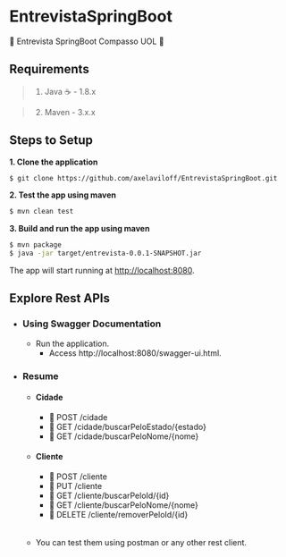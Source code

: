 # EntrevistaSpringBoot
:rocket: Entrevista SpringBoot Compasso UOL :rocket:

## Requirements

> 1. Java :coffee: - 1.8.x

> 2. Maven - 3.x.x

## Steps to Setup

**1. Clone the application**

```bash
$ git clone https://github.com/axelaviloff/EntrevistaSpringBoot.git
```

**2. Test the app using maven**
```bash
$ mvn clean test

```

**3. Build and run the app using maven**

```bash
$ mvn package
$ java -jar target/entrevista-0.0.1-SNAPSHOT.jar
```

The app will start running at <http://localhost:8080>.

## Explore Rest APIs
* ### Using Swagger Documentation
   *  Run the application.
      * Access http://localhost:8080/swagger-ui.html.
      
* ### Resume
   *  #### Cidade
       * :green_book: POST /cidade
       * :blue_book: GET /cidade/buscarPeloEstado/{estado}
       * :blue_book: GET /cidade/buscarPeloNome/{nome}

  *  #### Cliente
       * :green_book: POST /cliente
       * :orange_book: PUT /cliente
       * :blue_book: GET /cliente/buscarPeloId/{id}
       * :blue_book: GET /cliente/buscarPeloNome/{nome}
       * :closed_book: DELETE /cliente/removerPeloId/{id}
   ######
   * You can test them using postman or any other rest client.


